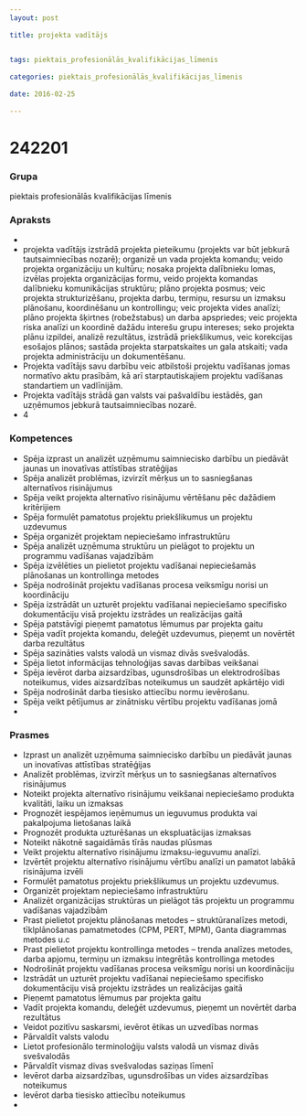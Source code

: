 ```yaml
---
layout: post
    
title: projekta vadītājs

    
tags: piektais_profesionālās_kvalifikācijas_līmenis
    
categories: piektais_profesionālās_kvalifikācijas_līmenis
    
date: 2016-02-25
    
---
```

# 242201

### Grupa
piektais profesionālās kvalifikācijas līmenis


### Apraksts

* 
* projekta vadītājs izstrādā projekta pieteikumu (projekts var būt jebkurā tautsaimniecības nozarē); organizē un vada projekta komandu; veido projekta organizāciju un kultūru; nosaka projekta dalībnieku lomas, izvēlas projekta organizācijas formu, veido projekta komandas dalībnieku komunikācijas struktūru; plāno projekta posmus; veic projekta strukturizēšanu, projekta darbu, termiņu, resursu un izmaksu plānošanu, koordinēšanu un kontrollingu; veic projekta vides analīzi; plāno projekta šķirtnes (robežstabus) un darba apspriedes; veic projekta riska analīzi un koordinē dažādu interešu grupu intereses; seko projekta plānu izpildei, analizē rezultātus, izstrādā priekšlikumus, veic korekcijas esošajos plānos; sastāda projekta starpatskaites un gala atskaiti; vada projekta administrāciju un dokumentēšanu. 
* 	Projekta vadītājs savu darbību veic atbilstoši projektu vadīšanas jomas normatīvo aktu prasībām, kā arī starptautiskajiem projektu vadīšanas standartiem un vadlīnijām. 
* 	Projekta vadītājs strādā gan valsts vai pašvaldību iestādēs, gan uzņēmumos jebkurā tautsaimniecības nozarē. 
* 	4 

### Kompetences

* Spēja izprast un analizēt uzņēmumu saimniecisko darbību un piedāvāt jaunas un inovatīvas attīstības stratēģijas
* Spēja analizēt problēmas, izvirzīt mērķus un to sasniegšanas alternatīvos risinājumus
* Spēja veikt projekta alternatīvo risinājumu vērtēšanu pēc dažādiem kritērijiem
* Spēja formulēt pamatotus projektu priekšlikumus un projektu uzdevumus
* Spēja organizēt projektam nepieciešamo infrastruktūru
* Spēja analizēt uzņēmuma struktūru un pielāgot to projektu un programmu vadīšanas vajadzībām
* Spēja izvēlēties un pielietot projektu vadīšanai nepieciešamās plānošanas un kontrollinga metodes
* Spēja nodrošināt projektu vadīšanas procesa veiksmīgu norisi un koordināciju
* Spēja izstrādāt un uzturēt projektu vadīšanai nepieciešamo specifisko dokumentāciju visā projektu izstrādes un realizācijas gaitā
* Spēja patstāvīgi pieņemt pamatotus lēmumus par projekta gaitu
* Spēja vadīt projekta komandu, deleģēt uzdevumus, pieņemt un novērtēt darba rezultātus
* Spēja sazināties valsts valodā un vismaz divās svešvalodās.
*  Spēja lietot informācijas tehnoloģijas savas darbības veikšanai
* Spēja ievērot darba aizsardzības, ugunsdrošības un elektrodrošības noteikumus, vides aizsardzības noteikumus un saudzēt apkārtējo vidi
* Spēja nodrošināt darba tiesisko attiecību normu ievērošanu.
*  Spēja veikt pētījumus ar zinātnisku vērtību projektu vadīšanas jomā
* 

### Prasmes 
* Izprast un analizēt uzņēmuma saimniecisko darbību un piedāvāt jaunas un inovatīvas attīstības stratēģijas
* Analizēt problēmas, izvirzīt mērķus un to sasniegšanas alternatīvos risinājumus
* Noteikt projekta alternatīvo risinājumu veikšanai nepieciešamo produkta kvalitāti, laiku un izmaksas
* Prognozēt iespējamos ieņēmumus un ieguvumus produkta vai pakalpojuma lietošanas laikā
* Prognozēt produkta uzturēšanas un ekspluatācijas izmaksas
* Noteikt nākotnē sagaidāmās tīrās naudas plūsmas
* Veikt projektu alternatīvo risinājumu izmaksu-ieguvumu analīzi.
*  Izvērtēt projektu alternatīvo risinājumu vērtību analīzi un pamatot labākā risinājuma izvēli
* Formulēt pamatotus projektu priekšlikumus un projektu uzdevumus.
*  Organizēt projektam nepieciešamo infrastruktūru
* Analizēt organizācijas struktūras un pielāgot tās projektu un programmu vadīšanas vajadzībām
* Prast pielietot projektu plānošanas metodes – struktūranalīzes metodi, tīklplānošanas pamatmetodes (CPM, PERT, MPM), Ganta diagrammas metodes u.c
* Prast pielietot projektu kontrollinga metodes – trenda analīzes metodes, darba apjomu, termiņu un izmaksu integrētās kontrollinga metodes
* Nodrošināt projektu vadīšanas procesa veiksmīgu norisi un koordināciju
* Izstrādāt un uzturēt projektu vadīšanai nepieciešamo specifisko dokumentāciju visā projektu izstrādes un realizācijas gaitā
* Pieņemt pamatotus lēmumus par projekta gaitu
* Vadīt projekta komandu, deleģēt uzdevumus, pieņemt un novērtēt darba rezultātus
* Veidot pozitīvu saskarsmi, ievērot ētikas un uzvedības normas
* Pārvaldīt valsts valodu
* Lietot profesionālo terminoloģiju valsts valodā un vismaz divās svešvalodās
* Pārvaldīt vismaz divas svešvalodas saziņas līmenī
* Ievērot darba aizsardzības, ugunsdrošības un vides aizsardzības noteikumus
* Ievērot darba tiesisko attiecību noteikumus
* 